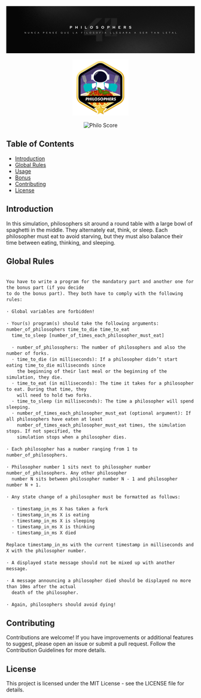 <a href="https://github.com/francfer-art/42Philo">
  <img src ="https://github.com/15Galan/42_project-readmes/blob/master/banners/cursus/projects/philosophers-dark.png?raw=true")>
</a>

<p align="center">
  <a href="https://github.com/francfer-art/42Philo">
  <img src="https://github.com/mcombeau/mcombeau/blob/main/42_badges/philosophersm.png?raw=true" alt="Philo Logo">
  </a>
</p>

<p align="center">
  <img src="https://img.shields.io/badge/Score-Ongoing-brightgreen" alt="Philo Score">
</p>

## Table of Contents

- [Introduction](#introduction)
- [Global Rules](#Global-Rules)
- [Usage](#Usage)
- [Bonus](#bonus)
- [Contributing](#contributing)
- [License](#license)

## Introduction

In this simulation, philosophers sit around a round table with a large bowl of spaghetti in the middle. They alternately eat, think, or sleep. Each philosopher must eat to avoid starving, but they must also balance their time between eating, thinking, and sleeping.

## Global Rules

```

You have to write a program for the mandatory part and another one for the bonus part (if you decide
to do the bonus part). They both have to comply with the following rules:

· Global variables are forbidden!

· Your(s) program(s) should take the following arguments: number_of_philosophers time_to_die time_to_eat
  time_to_sleep [number_of_times_each_philosopher_must_eat]

  · number_of_philosophers: The number of philosophers and also the number of forks.
  · time_to_die (in milliseconds): If a philosopher didn’t start eating time_to_die milliseconds since
    the beginning of their last meal or the beginning of the simulation, they die.
  · time_to_eat (in milliseconds): The time it takes for a philosopher to eat. During that time, they
    will need to hold two forks.
  · time_to_sleep (in milliseconds): The time a philosopher will spend sleeping.
  · number_of_times_each_philosopher_must_eat (optional argument): If all philosophers have eaten at least
    number_of_times_each_philosopher_must_eat times, the simulation stops. If not specified, the
    simulation stops when a philosopher dies.

· Each philosopher has a number ranging from 1 to number_of_philosophers.

· Philosopher number 1 sits next to philosopher number number_of_philosophers. Any other philosopher
  number N sits between philosopher number N - 1 and philosopher number N + 1.

· Any state change of a philosopher must be formatted as follows:

  · timestamp_in_ms X has taken a fork
  · timestamp_in_ms X is eating
  · timestamp_in_ms X is sleeping
  · timestamp_in_ms X is thinking
  · timestamp_in_ms X died

Replace timestamp_in_ms with the current timestamp in milliseconds and X with the philosopher number.

· A displayed state message should not be mixed up with another message.

· A message announcing a philosopher died should be displayed no more than 10ms after the actual
  death of the philosopher.

· Again, philosophers should avoid dying!

```

## Contributing

Contributions are welcome! If you have improvements or additional features to suggest, please open an issue or submit a pull request. Follow the Contribution Guidelines for more details.

## License
This project is licensed under the MIT License - see the LICENSE file for details.
